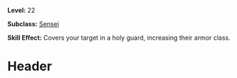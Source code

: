 <!-- TITLE: Skill: Valiance -->
<!-- SUBTITLE:  -->

**Level:** 22

**Subclass:** [Sensei](sensei)

**Skill Effect:** Covers your target in a holy guard, increasing their armor class.

# Header